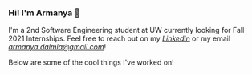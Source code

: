 ### Hi! I'm Armanya 👋

I'm a 2nd Software Engineering student at UW currently looking for Fall 2021 Internships. Feel free to reach out on my *[Linkedin](https://www.linkedin.com/in/armanyadalmia/)* or my email *<armanya.dalmia@gmail.com>*!

Below are some of the cool things I've worked on!

<!--
**ArmanyaDalmia/ArmanyaDalmia** is a ✨ _special_ ✨ repository because its `README.md` (this file) appears on your GitHub profile.

Here are some ideas to get you started:

- 🔭 I’m currently working on ...
- 🌱 I’m currently learning ...
- 👯 I’m looking to collaborate on ...
- 🤔 I’m looking for help with ...
- 💬 Ask me about ...
- 📫 How to reach me: ...
- 😄 Pronouns: ...
- ⚡ Fun fact: ...
-->
